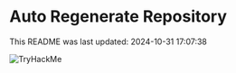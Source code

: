 # Auto Regenerate Repository

This README was last updated: 2024-10-31 17:07:38

 ![TryHackMe](https://tryhackme.com/badge/533634)